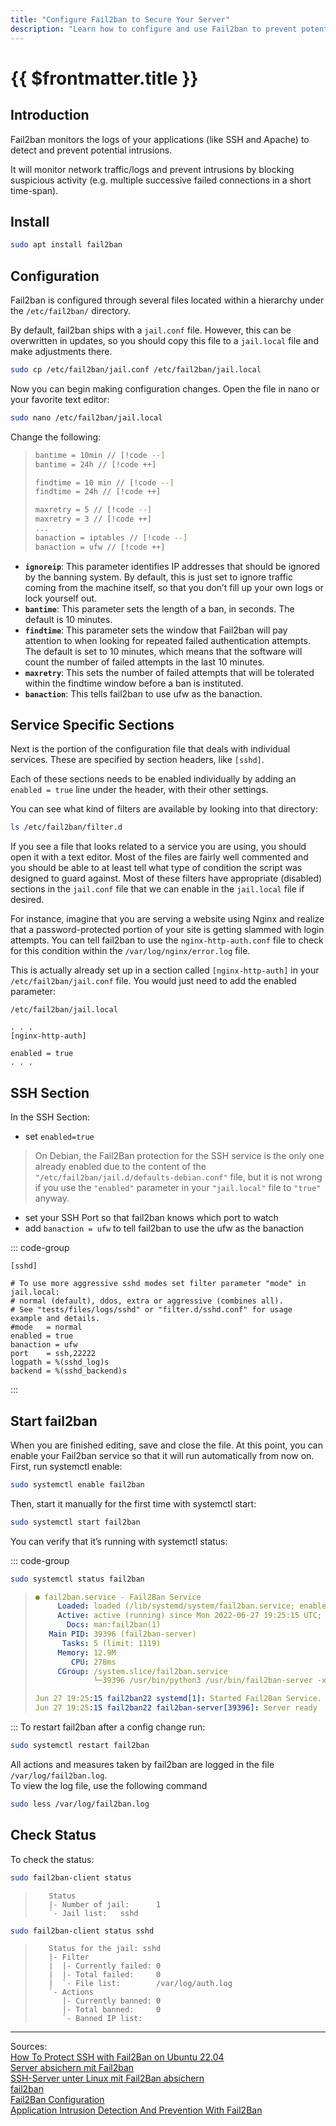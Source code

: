```yaml
---
title: "Configure Fail2ban to Secure Your Server"
description: "Learn how to configure and use Fail2ban to prevent potential intrusions by monitoring network traffic/logs and blocking suspicious activity."
---
```


# {{ $frontmatter.title }}

## Introduction

Fail2ban monitors the logs of your applications (like SSH and Apache) to detect and prevent potential intrusions.

It will monitor network traffic/logs and prevent intrusions by blocking suspicious activity (e.g. multiple successive
failed connections in a short time-span).

## Install

``` bash
sudo apt install fail2ban
```

## Configuration

Fail2ban is configured through several files located within a hierarchy under the ```/etc/fail2ban/``` directory.

By default, fail2ban ships with a `jail.conf` file. However, this can be overwritten in updates, so you should copy this
file to a `jail.local` file and make adjustments there.

``` bash
sudo cp /etc/fail2ban/jail.conf /etc/fail2ban/jail.local
```

Now you can begin making configuration changes. Open the file in nano or your favorite text editor:

``` bash
sudo nano /etc/fail2ban/jail.local
```

Change the following:
> ``` bash
> bantime = 10min // [!code --]
> bantime = 24h // [!code ++]
> 
> findtime = 10 min // [!code --]
> findtime = 24h // [!code ++]
> 
> maxretry = 5 // [!code --]
> maxretry = 3 // [!code ++]
> ...
> banaction = iptables // [!code --]
> banaction = ufw // [!code ++]
> ```

- **`ignoreip`**: This parameter identifies IP addresses that should be ignored by the banning system. By default, this is
  just set to ignore traffic coming from the machine itself, so that you don’t fill up your own logs or lock yourself
  out.
- **`bantime`**: This parameter sets the length of a ban, in seconds. The default is 10 minutes.
- **`findtime`**: This parameter sets the window that Fail2ban will pay attention to when looking for repeated failed
  authentication attempts. The default is set to 10 minutes, which means that the software will count the number of
  failed attempts in the last 10 minutes.
- **`maxretry`**: This sets the number of failed attempts that will be tolerated within the findtime window before a ban
  is instituted.
- **`banaction`**: This tells fail2ban to use ufw as the banaction.

## Service Specific Sections

Next is the portion of the configuration file that deals with individual services. These are specified by section
headers, like ```[sshd]```.

Each of these sections needs to be enabled individually by adding an ```enabled = true``` line under the header, with
their other settings.

You can see what kind of filters are available by looking into that directory:

``` bash
ls /etc/fail2ban/filter.d
```

If you see a file that looks related to a service you are using, you should open it with a text editor. Most of the
files are fairly well commented and you should be able to at least tell what type of condition the script was designed
to guard against. Most of these filters have appropriate (disabled) sections in the ```jail.conf``` file that we can
enable in the ```jail.local``` file if desired.

For instance, imagine that you are serving a website using Nginx and realize that a password-protected portion of your
site is getting slammed with login attempts. You can tell fail2ban to use the ```nginx-http-auth.conf``` file to check
for this condition within the ```/var/log/nginx/error.log``` file.

This is actually already set up in a section called ```[nginx-http-auth]``` in your ```/etc/fail2ban/jail.conf``` file.
You would just need to add the enabled parameter:

```
/etc/fail2ban/jail.local

. . .
[nginx-http-auth]

enabled = true
. . .
```

## SSH Section

In the SSH Section:

- set ```enabled=true```

> On Debian, the Fail2Ban protection for the SSH service is the only one already enabled due to the content of
> the ```"/etc/fail2ban/jail.d/defaults-debian.conf"``` file, but it is not wrong if you use the ```"enabled"```
> parameter
> in your ```"jail.local"``` file to ```"true"``` anyway.

- set your SSH Port so that fail2ban knows which port to watch
- add ```banaction = ufw``` to tell fail2ban to use the ufw as the banaction

::: code-group
``` ssh-config [/etc/fail2ban/jail.local]
[sshd]

# To use more aggressive sshd modes set filter parameter "mode" in jail.local:
# normal (default), ddos, extra or aggressive (combines all).
# See "tests/files/logs/sshd" or "filter.d/sshd.conf" for usage example and details.
#mode   = normal
enabled = true
banaction = ufw
port    = ssh,22222
logpath = %(sshd_log)s
backend = %(sshd_backend)s
```
:::

## Start fail2ban

When you are finished editing, save and close the file. At this point, you can enable your Fail2ban service so that it
will run automatically from now on. First, run systemctl enable:

``` bash
sudo systemctl enable fail2ban
```

Then, start it manually for the first time with systemctl start:

``` bash
sudo systemctl start fail2ban
```

You can verify that it’s running with systemctl status:

::: code-group
``` bash [Command]
sudo systemctl status fail2ban
```

> ``` yaml [Output]
> ● fail2ban.service - Fail2Ban Service
>      Loaded: loaded (/lib/systemd/system/fail2ban.service; enabled; vendor preset: enab>
>      Active: active (running) since Mon 2022-06-27 19:25:15 UTC; 3s ago
>        Docs: man:fail2ban(1)
>    Main PID: 39396 (fail2ban-server)
>       Tasks: 5 (limit: 1119)
>      Memory: 12.9M
>         CPU: 278ms
>      CGroup: /system.slice/fail2ban.service
>              └─39396 /usr/bin/python3 /usr/bin/fail2ban-server -xf start
> 
> Jun 27 19:25:15 fail2ban22 systemd[1]: Started Fail2Ban Service.
> Jun 27 19:25:15 fail2ban22 fail2ban-server[39396]: Server ready
> ```
:::
To restart fail2ban after a config change run:

``` bash
sudo systemctl restart fail2ban
```

All actions and measures taken by fail2ban are logged in the file ```/var/log/fail2ban.log```.  
To view the log file, use the following command

``` bash
sudo less /var/log/fail2ban.log
```

## Check Status

To check the status:

``` bash
sudo fail2ban-client status
```

> ```
>    Status
>    |- Number of jail:      1
>    `- Jail list:   sshd
>```

``` bash
sudo fail2ban-client status sshd
```

> ```
>    Status for the jail: sshd
>    |- Filter
>    |  |- Currently failed: 0
>    |  |- Total failed:     0
>    |  `- File list:        /var/log/auth.log
>    `- Actions
>       |- Currently banned: 0
>       |- Total banned:     0
>       `- Banned IP list:
>```

---
Sources:  
[How To Protect SSH with Fail2Ban on Ubuntu 22.04](https://www.digitalocean.com/community/tutorials/how-to-protect-ssh-with-fail2ban-on-ubuntu-22-04)  
[Server absichern mit Fail2ban](https://www.ionos.de/hilfe/sicherheit/dedicated-server/server-absichern-mit-fail2ban/)  
[SSH-Server unter Linux mit Fail2Ban absichern](https://www.bennetrichter.de/anleitungen/ssh-server-fail2ban-linux/)  
[fail2ban](https://wiki.ubuntuusers.de/fail2ban/)  
[Fail2Ban Configuration](https://manpages.debian.org/testing/fail2ban/jail.conf.5.en.html)  
[Application Intrusion Detection And Prevention With Fail2Ban](https://github.com/imthenachoman/How-To-Secure-A-Linux-Server#application-intrusion-detection-and-prevention-with-fail2ban)
